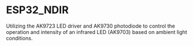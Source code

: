 # ESP32_NDIR
 Utilizing the AK9723 LED driver and AK9730 photodiode to control the operation and intensity of an infrared LED (AK9703) based on ambient light conditions.
